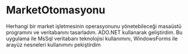 # MarketOtomasyonu
Herhangi bir market işletmesinin operasyonunu yönetebileceği masaüstü programını ve veritabanını tasarladım. ADO.NET kullanarak geliştirdim. Bu uygulama ile MsSql veritabanı teknolojisi kullanımını, WindowsForms ile arayüz nesneleri kullanımını pekiştirdim
